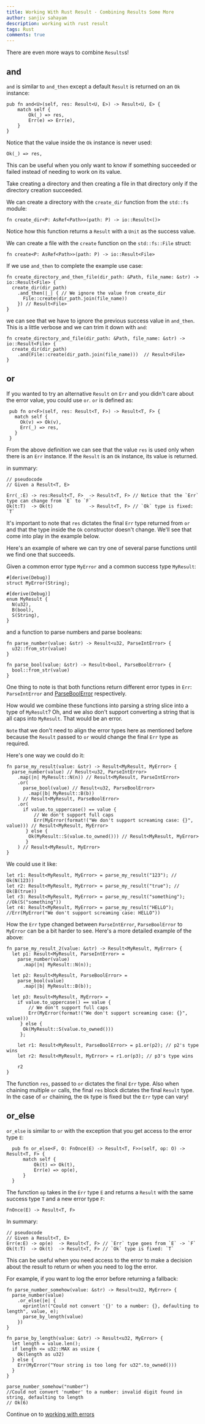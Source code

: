 ```yaml
---
title: Working With Rust Result - Combining Results Some More
author: sanjiv sahayam
description: working with rust result
tags: Rust
comments: true
---
```


There are even more ways to combine `Results`s!

## and

`and` is similar to `and_then` except a default `Result` is returned on an `Ok` instance:

```{.rust .scrollx}
pub fn and<U>(self, res: Result<U, E>) -> Result<U, E> {
    match self {
        Ok(_) => res,
        Err(e) => Err(e),
    }
}
```

Notice that the value inside the `Ok` instance is never used:

```{.rust .scrollx}
Ok(_) => res,
```

This can be useful when you only want to know if something succeeded or failed instead of needing to work on its value.

Take creating a directory and then creating a file in that directory only if the directory creation succeeded.

We can create a directory with the `create_dir` function from the `std::fs` module:

```{.rust .scrollx}
fn create_dir<P: AsRef<Path>>(path: P) -> io::Result<()>
```

Notice how this function returns a `Result` with a `Unit` as the success value.

We can create a file with the `create` function on the `std::fs::File` struct:

```{.rust .scrollx}
fn create<P: AsRef<Path>>(path: P) -> io::Result<File>
```

If we use `and_then` to complete the example use case:

```{.rust .scrollx}
fn create_directory_and_then_file(dir_path: &Path, file_name: &str) -> io::Result<File> {
  create_dir(dir_path)
    .and_then(|_| { // We ignore the value from create_dir
      File::create(dir_path.join(file_name))
    }) // Result<File>
}
```

we can see that we have to ignore the previous success value in `and_then`. This is a little verbose and we can trim it down with `and`:

```{.rust .scrollx}
fn create_directory_and_file(dir_path: &Path, file_name: &str) -> io::Result<File> {
  create_dir(dir_path)
    .and(File::create(dir_path.join(file_name)))  // Result<File>
}
```

## or

If you wanted to try an alternative `Result` on `Err` and you didn't care about the error value, you could use `or`. `or` is defined as:

```{.rust .scrollx}
 pub fn or<F>(self, res: Result<T, F>) -> Result<T, F> {
   match self {
     Ok(v) => Ok(v),
     Err(_) => res,
   }
 }
```

From the above definition we can see that the value `res` is used only when there is an `Err` instance. If the `Result` is an `Ok` instance, its value
is returned.

in summary:

```{.rust .scrollx}
// pseudocode
// Given a Result<T, E>

Err(_:E) -> res:Result<T, F>  -> Result<T, F> // Notice that the `Err` type can change from `E` to `F`
Ok(t:T)  -> Ok(t)             -> Result<T, F> // `Ok` type is fixed: `T`
```

It's important to note that `res` dictates the final `Err` type returned from `or` and that the type inside the `Ok` constructor doesn't change. We'll see that come into play in the example below.

Here's an example of where we can try one of several parse functions until we find one that succeeds.

Given a common error type `MyError` and a common success type `MyResult`:


```{.rust .scrollx}
#[derive(Debug)]
struct MyError(String);

#[derive(Debug)]
enum MyResult {
  N(u32),
  B(bool),
  S(String),
}
```

and a function to parse numbers and parse booleans:

```{.rust .scrollx}
fn parse_number(value: &str) -> Result<u32, ParseIntError> {
  u32::from_str(value)
}

fn parse_bool(value: &str) -> Result<bool, ParseBoolError> {
  bool::from_str(value)
}
```

One thing to note is that both functions return different error types in `Err`: `ParseIntError` and [ParseBoolError](https://doc.rust-lang.org/std/str/struct.ParseBoolError.html) respectively.

How would we combine these functions into parsing a string slice into a type of `MyResult`? Oh, and we also don't support converting a string that is all caps into `MyResult`. That would be an error.

`Note` that we don't need to align the error types here as mentioned before because the `Result` passed to `or` would change the final `Err` type as required.

Here's one way we could do it:

```{.rust .scrollx}
fn parse_my_result(value: &str) -> Result<MyResult, MyError> {
  parse_number(value) // Result<u32, ParseIntError>
    .map(|n| MyResult::N(n)) // Result<MyResult, ParseIntError>
    .or(
      parse_bool(value) // Result<u32, ParseBoolError>
        .map(|b| MyResult::B(b))
    ) // Result<MyResult, ParseBoolError>
    .or(
      if value.to_uppercase() == value {
          // We don't support full caps
          Err(MyError(format!("We don't support screaming case: {}", value))) // Result<MyResult, MyError>
       } else {
        Ok(MyResult::S(value.to_owned())) // Result<MyResult, MyError>
       }
    ) // Result<MyResult, MyError>
}
```

We could use it like:

```{.rust .scrollx}
let r1: Result<MyResult, MyError> = parse_my_result("123"); // Ok(N(123))
let r2: Result<MyResult, MyError> = parse_my_result("true"); // Ok(B(true))
let r3: Result<MyResult, MyError> = parse_my_result("something"); //Ok(S("something"))
let r4: Result<MyResult, MyError> = parse_my_result("HELLO"); //Err(MyError("We don't support screaming case: HELLO"))
```

How the `Err` type changed between `ParseIntError`, `ParseBoolError` to `MyError` can be a bit harder to see. Here's a more detailed example of the above:

```{.rust .scrollx}
fn parse_my_result_2(value: &str) -> Result<MyResult, MyError> {
  let p1: Result<MyResult, ParseIntError> =
    parse_number(value)
      .map(|n| MyResult::N(n));

  let p2: Result<MyResult, ParseBoolError> =
    parse_bool(value)
      .map(|b| MyResult::B(b));

  let p3: Result<MyResult, MyError> =
    if value.to_uppercase() == value {
        // We don't support full caps
        Err(MyError(format!("We don't support screaming case: {}", value)))
     } else {
      Ok(MyResult::S(value.to_owned()))
     };

    let r1: Result<MyResult, ParseBoolError> = p1.or(p2); // p2's type wins
    let r2: Result<MyResult, MyError> = r1.or(p3); // p3's type wins

    r2
}
```

The function `res`, passed to `or` dictates the final `Err` type. Also when chaining multiple `or` calls, the final `res` block dictates the final `Result` type. In the case of `or` chaining, the `Ok` type is fixed but the `Err` type can vary!

## or_else

`or_else` is similar to `or` with the exception that you get access to the error type `E`:


```{.rust .scrollx}
  pub fn or_else<F, O: FnOnce(E) -> Result<T, F>>(self, op: O) -> Result<T, F> {
      match self {
          Ok(t) => Ok(t),
          Err(e) => op(e),
      }
  }
```

The function `op` takes in the `Err` type `E` and returns a `Result` with the same success type `T` and a new error type `F`:

```{.rust .scrollx}
FnOnce(E) -> Result<T, F>
```

In summary:

```{.rust .scrollx}
// pseudocode
// Given a Result<T, E>
Err(e:E) -> op(e)  -> Result<T, F> // `Err` type goes from `E` -> `F`
Ok(t:T)  -> Ok(t)  -> Result<T, F> // `Ok` type is fixed: `T`
```

This can be useful when you need access to the error to make a decision about the result to return or when you need to log the error.

For example, if you want to log the error before returning a fallback:

```{.rust .scrollx}
fn parse_number_somehow(value: &str) -> Result<u32, MyError> {
  parse_number(value)
    .or_else(|e| {
      eprintln!("Could not convert '{}' to a number: {}, defaulting to length", value, e);
      parse_by_length(value)
    })
}

fn parse_by_length(value: &str) -> Result<u32, MyError> {
  let length = value.len();
  if length <= u32::MAX as usize {
    Ok(length as u32)
  } else {
    Err(MyError("Your string is too long for u32".to_owned()))
  }
}

parse_number_somehow("number")
//Could not convert 'number' to a number: invalid digit found in string, defaulting to length
// Ok(6)
```

Continue on to [working with errors](2024-01-24-working-with-rust-result-working-with-errors.html)
